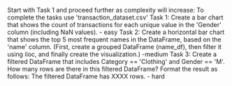 Start with Task 1 and proceed further as complexity will increase:
To complete the tasks use 'transaction_dataset.csv'
Task 1: Create a bar chart that shows the count of transactions for each unique value in the 'Gender' column (including NaN values). - easy
Task 2: Create a horizontal bar chart that shows the top 5 most frequent names in the DataFrame, based on the 'name' column. (First, create a grouped DataFrame (name_df), then filter it using iloc, and finally create the visualization.) -medium
Task 3: Create a filtered DataFrame that includes Category == 'Clothing' and Gender == 'M'. How many rows are there in this filtered DataFrame? Format the result as follows: The filtered DataFrame has XXXX rows. - hard
